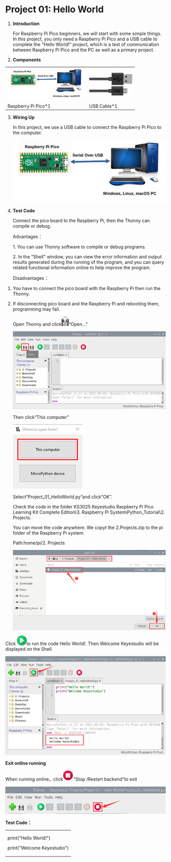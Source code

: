 # Project 01: Hello World

1.  **Introduction**
    
    For Raspberry Pi Pico beginners, we will start with some simple
    things. In this project, you only need a Raspberry Pi Pico and a USB
    cable to complete the "Hello World\!" project, which is a test of
    communication between Raspberry Pi Pico and the PC as well as a
    primary project.

2.  **Components**

<table>
<tbody>
<tr class="odd">
<td><img src="https://raw.githubusercontent.com/keyestudio/KS3025-KS3025F-Keyestudio-Raspberry-Pi-Pico-Learning-Kit-Complete-Edition-Raspberry-Pi/master/media/8ea81d60b8e2132c358041235490b7d5.jpeg" style="width:2.52639in;height:1.07222in" /></td>
<td><img src="https://raw.githubusercontent.com/keyestudio/KS3025-KS3025F-Keyestudio-Raspberry-Pi-Pico-Learning-Kit-Complete-Edition-Raspberry-Pi/master/media/3bdcc62cfa661d2b860a76e28537e21e.png" style="width:1.41667in;height:0.76042in" /></td>
</tr>
<tr class="even">
<td>Raspberry Pi Pico*1</td>
<td>USB Cable*1</td>
</tr>
</tbody>
</table>

3.  **Wiring Up**
    
    In this project, we use a USB cable to connect the Raspberry Pi Pico
    to the computer.
    
    ![](/media/8ea81d60b8e2132c358041235490b7d5.jpeg)

4.  **Test Code**
    
    Connect the pico board to the Raspberry Pi, then the Thonny can
    compile or debug.
    
    Advantages：
    
    1\. You can use Thonny software to compile or debug programs.
    
    2\. In the "Shell" window, you can view the error information and
    output results generated during the running of the program, and you
    can query related functional information online to help improve the
    program.
    
    Disadvantages：

<!-- end list -->

1.  You have to connect the pico board with the Raspberry Pi then run
    the Thonny.

2.  If disconnecting pico board and the Raspberry Pi and rebooting them,
    programming may fail.
    
    Open Thonny and click![](/media/aedf8b88905c3cbb3c9c7015f14d3c74.png)“Open...”
    
    ![](/media/0da7962f717a49547b37a223f78bd4c6.png)
    
    Then click“This computer”
    
    ![](/media/5bdbc66ef89b41a53e46696c07b2c282.png)
    
    Select“Project\_01\_HelloWorld.py”and click“OK”.
    
    Check the code in the folder KS3025 Keyestudio Raspberry Pi Pico
    Learning Kit Complete Edition\\3. Raspberry Pi
    System\\Python\_Tutorial\\2. Projects.
    
    You can move the code anywhere. We copyt the 2.Projects.zip to the
    pi folder of the Raspberry Pi system.
    
    Path:home/pi/2. Projects
    
    ![](/media/d2395e9b262a28bd14ae7727e4e1f8c4.png)

Click ![](/media/bb4d9305714a178069d277b20e0934b7.png)to run the code Hello World\!. Then Welcome
Keyestudio will be displayed on the Shell.

![](/media/0e8e900658e71b157e1f5b41f224a93c.png)

**Exit online running**

When running online，click![](/media/32e03e9d4211e9ef97c1d2b18f05c902.png)“Stop /Restart
backend”to exit

![](/media/92ea345930ed8be1b8e04b341f20f2b6.png)

**Test Code：**

<table>
<tbody>
<tr class="odd">
<td><p>print("Hello World!")</p>
<p>print("Welcome Keyestudio")</p></td>
</tr>
</tbody>
</table>
